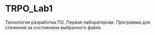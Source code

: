 # TRPO_Lab1
 Технология разработки ПО. Первая лабораторная.  Программа для слежения за состоянием выбранного файла.
